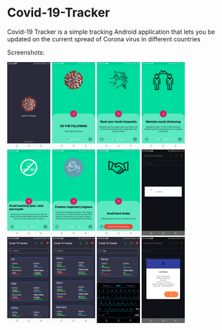 # Covid-19-Tracker
Covid-19 Tracker is a simple tracking Android application that lets you be updated on the current spread of Corona virus in different countries

Screenshots:

<img src="Screenshots/Screenshot_20200330-175204.jpg" width="100">
<img src="Screenshots/Screenshot_20200330-175210.jpg" width="100">
<img src="Screenshots/Screenshot_20200330-175215.jpg" width="100">
<img src="Screenshots/Screenshot_20200330-175220.jpg" width="100">
<img src="Screenshots/Screenshot_20200330-175229.jpg" width="100">
<img src="Screenshots/Screenshot_20200330-175235.jpg" width="100">
<img src="Screenshots/Screenshot_20200330-175245.jpg" width="100">
<img src="Screenshots/Screenshot_20200330-175256.jpg" width="100">
<img src="Screenshots/Screenshot_20200330-175302.jpg" width="100">
<img src="Screenshots/Screenshot_20200330-175312.jpg" width="100">
<img src="Screenshots/Screenshot_20200330-175324.jpg" width="100">
<img src="Screenshots/Screenshot_20200330-175338.jpg" width="100">
